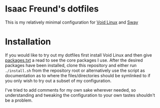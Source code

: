 # Isaac Freund's dotfiles

This is my relatively minimal configuration for
[Void Linux](https://voidlinux.org/) and [Sway](https://swaywm.org/)

# Installation

If you would like to try out my dotfiles first install Void Linux and then
give [packages.txt](packages.txt) a read to see the core packages I use.
After the desired packages have been installed, clone this repository
and either run `./install.sh` from the repository root or alternatively
use the script as documentation as to where the files/directories should
be symlinked to if you only wish to try out a subset of my configuration.

I've tried to add comments for my own sake wherever needed, so
understanding and tweaking the configuration to your own tastes shouldn't
be a problem.

